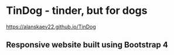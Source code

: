 # TinDog - tinder, but for dogs

https://alanskaev22.github.io/TinDog

## Responsive website built using Bootstrap 4

